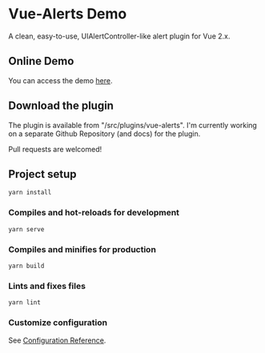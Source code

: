 # Vue-Alerts Demo

A clean, easy-to-use, UIAlertController-like alert plugin for Vue 2.x.

## Online Demo

You can access the demo [here](https://yyjlincoln.github.io/vue-alerts-demo).

## Download the plugin

The plugin is available from "/src/plugins/vue-alerts". I'm currently working on a separate Github Repository (and docs) for the plugin.

Pull requests are welcomed!

## Project setup

``` yarn install ```

### Compiles and hot-reloads for development

``` yarn serve ```

### Compiles and minifies for production

``` yarn build ```

### Lints and fixes files

``` yarn lint ```

### Customize configuration

See [Configuration Reference](https://cli.vuejs.org/config/).
